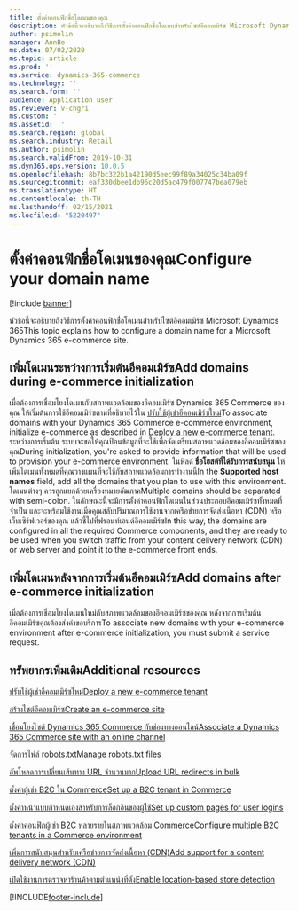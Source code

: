 ```yaml
---
title: ตั้งค่าคอนฟิกชื่อโดเมนของคุณ
description: หัวข้อนี้จะอธิบายถึงวิธีการตั้งค่าคอนฟิกชื่อโดเมนสำหรับไซต์อีคอมเมิร์ซ Microsoft Dynamics 365
author: psimolin
manager: AnnBe
ms.date: 07/02/2020
ms.topic: article
ms.prod: ''
ms.service: dynamics-365-commerce
ms.technology: ''
ms.search.form: ''
audience: Application user
ms.reviewer: v-chgri
ms.custom: ''
ms.assetid: ''
ms.search.region: global
ms.search.industry: Retail
ms.author: psimolin
ms.search.validFrom: 2019-10-31
ms.dyn365.ops.version: 10.0.5
ms.openlocfilehash: 8b7bc322b1a42190d5eec99f89a34025c34ba09f
ms.sourcegitcommit: eaf330dbee1db96c20d5ac479f007747bea079eb
ms.translationtype: HT
ms.contentlocale: th-TH
ms.lasthandoff: 02/15/2021
ms.locfileid: "5220497"
---
```

# <a name="configure-your-domain-name"></a><span data-ttu-id="90dfe-103">ตั้งค่าคอนฟิกชื่อโดเมนของคุณ</span><span class="sxs-lookup"><span data-stu-id="90dfe-103">Configure your domain name</span></span>


[!include [banner](includes/banner.md)]

<span data-ttu-id="90dfe-104">หัวข้อนี้จะอธิบายถึงวิธีการตั้งค่าคอนฟิกชื่อโดเมนสำหรับไซต์อีคอมเมิร์ซ Microsoft Dynamics 365</span><span class="sxs-lookup"><span data-stu-id="90dfe-104">This topic explains how to configure a domain name for a Microsoft Dynamics 365 e-commerce site.</span></span> 

## <a name="add-domains-during-e-commerce-initialization"></a><span data-ttu-id="90dfe-105">เพิ่มโดเมนระหว่างการเริ่มต้นอีคอมเมิร์ซ</span><span class="sxs-lookup"><span data-stu-id="90dfe-105">Add domains during e-commerce initialization</span></span>

<span data-ttu-id="90dfe-106">เมื่อต้องการเชื่อมโยงโดเมนกับสภาพแวดล้อมของอีคอมเมิร์ซ Dynamics 365 Commerce ของคุณ ให้เริ่มต้นการใช้อีคอมเมิร์ซตามที่อธิบายไว้ใน  [ปรับใช้ผู้เข่าอีคอมเมิร์ซใหม่](deploy-ecommerce-site.md)</span><span class="sxs-lookup"><span data-stu-id="90dfe-106">To associate domains with your Dynamics 365 Commerce e-commerce environment, initialize e-commerce as described in [Deploy a new e-commerce tenant](deploy-ecommerce-site.md).</span></span> <span data-ttu-id="90dfe-107">ระหว่างการเริ่มต้น ระบบจะขอให้คุณป้อนข้อมูลที่จะใช้เพื่อจัดเตรียมสภาพแวดล้อมของอีคอมเมิร์ซของคุณ</span><span class="sxs-lookup"><span data-stu-id="90dfe-107">During initialization, you're asked to provide information that will be used to provision your e-commerce environment.</span></span> <span data-ttu-id="90dfe-108">ในฟิลด์ **ชื่อโฮสต์ที่ได้รับการสนับสนุน** ให้เพิ่มโดเมนทั้งหมดที่คุณวางแผนที่จะใช้กับสภาพแวดล้อมการทำงานนี้</span><span class="sxs-lookup"><span data-stu-id="90dfe-108">In the **Supported host names** field, add all the domains that you plan to use with this environment.</span></span> <span data-ttu-id="90dfe-109">โดเมนต่างๆ ควรถูกแยกด้วยเครื่องหมายอัฒภาค</span><span class="sxs-lookup"><span data-stu-id="90dfe-109">Multiple domains should be separated with semi-colon.</span></span> <span data-ttu-id="90dfe-110">ในลักษณะนี้จะมีการตั้งค่าคอนฟิกโดเมนในส่วนประกอบอีคอมเมิร์ซทั้งหมดที่จำเป็น และจะพร้อมใช้งานเมื่อคุณสลับปริมาณการใช้งานจากเครือข่ายการจัดส่งเนื้อหา (CDN) หรือเว็บเซิร์ฟเวอร์ของคุณ แล้วชี้ไปที่ฟรอนท์เอนด์อีคอมเมิร์ซ</span><span class="sxs-lookup"><span data-stu-id="90dfe-110">In this way, the domains are configured in all the required Commerce components, and they are ready to be used when you switch traffic from your content delivery network (CDN) or web server and point it to the e-commerce front ends.</span></span>

## <a name="add-domains-after-e-commerce-initialization"></a><span data-ttu-id="90dfe-111">เพิ่มโดเมนหลังจากการเริ่มต้นอีคอมเมิร์ซ</span><span class="sxs-lookup"><span data-stu-id="90dfe-111">Add domains after e-commerce initialization</span></span>

<span data-ttu-id="90dfe-112">เมื่อต้องการเชื่อมโยงโดเมนใหม่กับสภาพแวดล้อมของอีคอมเมิร์ซของคุณ หลังจากการเริ่มต้นอีคอมเมิร์ซคุณต้องส่งคำขอบริการ</span><span class="sxs-lookup"><span data-stu-id="90dfe-112">To associate new domains with your e-commerce environment after e-commerce initialization, you must submit a service request.</span></span>

## <a name="additional-resources"></a><span data-ttu-id="90dfe-113">ทรัพยากรเพิ่มเติม</span><span class="sxs-lookup"><span data-stu-id="90dfe-113">Additional resources</span></span>

[<span data-ttu-id="90dfe-114">ปรับใช้ผู้เช่าอีคอมเมิร์ซใหม่</span><span class="sxs-lookup"><span data-stu-id="90dfe-114">Deploy a new e-commerce tenant</span></span>](deploy-ecommerce-site.md)

[<span data-ttu-id="90dfe-115">สร้างไซต์อีคอมเมิร์ซ</span><span class="sxs-lookup"><span data-stu-id="90dfe-115">Create an e-commerce site</span></span>](create-ecommerce-site.md)

[<span data-ttu-id="90dfe-116">เชื่อมโยงไซต์ Dynamics 365 Commerce กับช่องทางออนไลน์</span><span class="sxs-lookup"><span data-stu-id="90dfe-116">Associate a Dynamics 365 Commerce site with an online channel</span></span>](associate-site-online-store.md)

[<span data-ttu-id="90dfe-117">จัดการไฟล์ robots.txt</span><span class="sxs-lookup"><span data-stu-id="90dfe-117">Manage robots.txt files</span></span>](manage-robots-txt-files.md)

[<span data-ttu-id="90dfe-118">อัพโหลดการเปลี่ยนเส้นทาง URL จำนวนมาก</span><span class="sxs-lookup"><span data-stu-id="90dfe-118">Upload URL redirects in bulk</span></span>](upload-bulk-redirects.md)

[<span data-ttu-id="90dfe-119">ตั้งค่าผู้เช่า B2C ใน Commerce</span><span class="sxs-lookup"><span data-stu-id="90dfe-119">Set up a B2C tenant in Commerce</span></span>](set-up-B2C-tenant.md)

[<span data-ttu-id="90dfe-120">ตั้งค่าหน้าแบบกำหนดเองสำหรับการล็อกอินของผู้ใช้</span><span class="sxs-lookup"><span data-stu-id="90dfe-120">Set up custom pages for user logins</span></span>](custom-pages-user-logins.md)

[<span data-ttu-id="90dfe-121">ตั้งค่าคอนฟิกผู้เช่า B2C หลายรายในสภาพแวดล้อม Commerce</span><span class="sxs-lookup"><span data-stu-id="90dfe-121">Configure multiple B2C tenants in a Commerce environment</span></span>](configure-multi-B2C-tenants.md)

[<span data-ttu-id="90dfe-122">เพิ่มการสนับสนุนสำหรับเครือข่ายการจัดส่งเนื้อหา (CDN)</span><span class="sxs-lookup"><span data-stu-id="90dfe-122">Add support for a content delivery network (CDN)</span></span>](add-cdn-support.md)

[<span data-ttu-id="90dfe-123">เปิดใช้งานการตรวจหาร้านค้าตามตำแหน่งที่ตั้ง</span><span class="sxs-lookup"><span data-stu-id="90dfe-123">Enable location-based store detection</span></span>](enable-store-detection.md)


[!INCLUDE[footer-include](../includes/footer-banner.md)]